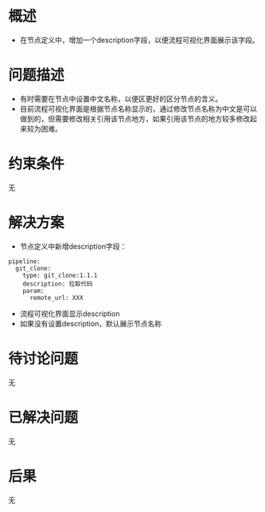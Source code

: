 # 概述

- 在节点定义中，增加一个description字段，以便流程可视化界面展示该字段。

# 问题描述

- 有时需要在节点中设置中文名称，以便区更好的区分节点的含义。
- 目前流程可视化界面是根据节点名称显示的，通过修改节点名称为中文是可以做到的，但需要修改相关引用该节点地方，如果引用该节点的地方较多修改起来较为困难。

# 约束条件

无

# 解决方案

- 节点定义中新增description字段：
```
pipeline:
  git_clone:
    type: git_clone:1.1.1
    description: 拉取代码
    param:
      remote_url: XXX
```
- 流程可视化界面显示description
- 如果没有设置description，默认展示节点名称


# 待讨论问题

无

# 已解决问题

无

# 后果

无
